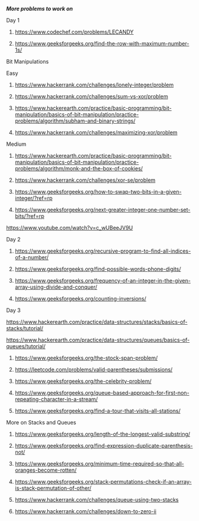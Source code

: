***More problems to work on***

Day 1

1) https://www.codechef.com/problems/LECANDY

2) https://www.geeksforgeeks.org/find-the-row-with-maximum-number-1s/

Bit Manipulations

Easy
1) https://www.hackerrank.com/challenges/lonely-integer/problem

2) https://www.hackerrank.com/challenges/sum-vs-xor/problem

3) https://www.hackerearth.com/practice/basic-programming/bit-manipulation/basics-of-bit-manipulation/practice-problems/algorithm/subham-and-binary-strings/

4) https://www.hackerrank.com/challenges/maximizing-xor/problem

Medium
1) https://www.hackerearth.com/practice/basic-programming/bit-manipulation/basics-of-bit-manipulation/practice-problems/algorithm/monk-and-the-box-of-cookies/

2) https://www.hackerrank.com/challenges/xor-se/problem

3) https://www.geeksforgeeks.org/how-to-swap-two-bits-in-a-given-integer/?ref=rp

4) https://www.geeksforgeeks.org/next-greater-integer-one-number-set-bits/?ref=rp

https://www.youtube.com/watch?v=c_wUBeeJV9U

Day 2

1) https://www.geeksforgeeks.org/recursive-program-to-find-all-indices-of-a-number/

2) https://www.geeksforgeeks.org/find-possible-words-phone-digits/

3) https://www.geeksforgeeks.org/frequency-of-an-integer-in-the-given-array-using-divide-and-conquer/

4) https://www.geeksforgeeks.org/counting-inversions/

Day 3

https://www.hackerearth.com/practice/data-structures/stacks/basics-of-stacks/tutorial/

https://www.hackerearth.com/practice/data-structures/queues/basics-of-queues/tutorial/

1) https://www.geeksforgeeks.org/the-stock-span-problem/

2) https://leetcode.com/problems/valid-parentheses/submissions/

3) https://www.geeksforgeeks.org/the-celebrity-problem/

4) https://www.geeksforgeeks.org/queue-based-approach-for-first-non-repeating-character-in-a-stream/

5) https://www.geeksforgeeks.org/find-a-tour-that-visits-all-stations/

More on Stacks and Queues

1) https://www.geeksforgeeks.org/length-of-the-longest-valid-substring/

2) https://www.geeksforgeeks.org/find-expression-duplicate-parenthesis-not/

3) https://www.geeksforgeeks.org/minimum-time-required-so-that-all-oranges-become-rotten/

4) https://www.geeksforgeeks.org/stack-permutations-check-if-an-array-is-stack-permutation-of-other/

5) https://www.hackerrank.com/challenges/queue-using-two-stacks

6) https://www.hackerrank.com/challenges/down-to-zero-ii
